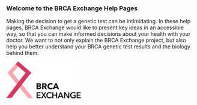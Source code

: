 ### Welcome to the BRCA Exchange Help Pages

Making the decision to get a genetic test can be intimidating. In these help pages, BRCA Exchange would like to present key ideas in an accessible way, so that you can make informed decisions about your health with your doctor. We want to not only explain the BRCA Exchange project, but also help you better understand your BRCA genetic test results and the biology behind them.  
  
  
  
  


![](/assets/BRCAExLogo.png)

